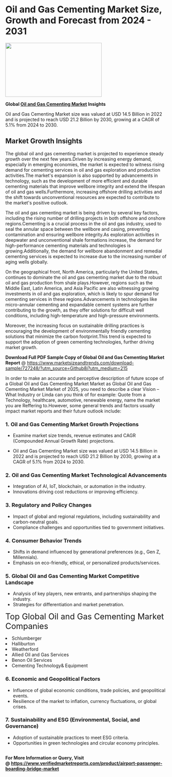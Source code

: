 <H1>Oil and Gas Cementing Market Size, Growth and Forecast from 2024 - 2031</H1><img class="aligncenter size-medium wp-image-584254" src="https://thirdeyenews.in/wp-content/uploads/2024/09/Global-Market-Research-300x168.jpeg" alt="" width="300" height="168" /><p><strong>Global&nbsp;<a href="https://www.marketsizeandtrends.com/download-sample/727248/?utm_source=Github8j?utm_medium=215">Oil and Gas Cementing Market</a> Insights</strong></p><p>Oil and Gas Cementing Market size was valued at USD 14.5 Billion in 2022 and is projected to reach USD 21.2 Billion by 2030, growing at a CAGR of 5.1% from 2024 to 2030.</p><p><h2>Market Growth Insights</h2> <p>The global oil and gas cementing market is projected to experience steady growth over the next few years.Driven by increasing energy demand, especially in emerging economies, the market is expected to witness rising demand for cementing services in oil and gas exploration and production activities.The market's expansion is also supported by advancements in technology, such as the development of more efficient and durable cementing materials that improve wellbore integrity and extend the lifespan of oil and gas wells.Furthermore, increasing offshore drilling activities and the shift towards unconventional resources are expected to contribute to the market's positive outlook.</p> <p>The oil and gas cementing market is being driven by several key factors, including the rising number of drilling projects in both offshore and onshore regions.Cementing is a crucial process in the oil and gas industry, used to seal the annular space between the wellbore and casing, preventing contamination and ensuring wellbore integrity.As exploration activities in deepwater and unconventional shale formations increase, the demand for high-performance cementing materials and technologies is growing.Additionally, the demand for wellbore abandonment and remedial cementing services is expected to increase due to the increasing number of aging wells globally.</p> <p>On the geographical front, North America, particularly the United States, continues to dominate the oil and gas cementing market due to the robust oil and gas production from shale plays.However, regions such as the Middle East, Latin America, and Asia Pacific are also witnessing growing investments in oil and gas exploration, which is likely to spur demand for cementing services in these regions.Advancements in technologies like micro-annular cementing and expandable cement systems are further contributing to the growth, as they offer solutions for difficult well conditions, including high-temperature and high-pressure environments.</p> <p>Moreover, the increasing focus on sustainable drilling practices is encouraging the development of environmentally friendly cementing solutions that minimize the carbon footprint.This trend is expected to support the adoption of green cementing technologies, further driving market growth.</p> <p><span class=""><strong>Download Full PDF Sample Copy of Global Oil and Gas Cementing Market Report</strong> @ <a href="https://www.marketsizeandtrends.com/download-sample/727248/?utm_source=Github8j?utm_medium=215" target="_blank">https://www.marketsizeandtrends.com/download-sample/727248/?utm_source=Github8j?utm_medium=215</a></span></p><p>In order to make an accurate and perceptive description of future scope of a Global&nbsp;Oil and Gas Cementing Market Market as Global&nbsp;Oil and Gas Cementing Market Market of 2025, you need to describe a clear Vision &ndash; What Industry or Linda can you think of for example: Quote from a Technology, healthcare, automotive, renewable energy, name the market you are Reffering to.However, some general trends and factors usually impact market reports and their future outlook include:</p><h3>1.&nbsp;<strong>Oil and Gas Cementing Market Growth Projections</strong></h3><ul><li>Examine market size trends, revenue estimates and CAGR (Compounded Annual Growth Rate) projections.</li><li><p>Oil and Gas Cementing Market size was valued at USD 14.5 Billion in 2022 and is projected to reach USD 21.2 Billion by 2030, growing at a CAGR of 5.1% from 2024 to 2030.</p></li></ul><h3>2.&nbsp;<strong>Oil and Gas Cementing Market Technological Advancements</strong></h3><ul><li>Integration of AI, IoT, blockchain, or automation in the industry.</li><li>Innovations driving cost reductions or improving efficiency.</li></ul><h3>3.&nbsp;<strong>Regulatory and Policy Changes</strong></h3><ul><li>Impact of global and regional regulations, including sustainability and carbon-neutral goals.</li><li>Compliance challenges and opportunities tied to government initiatives.</li></ul><h3>4.&nbsp;<strong>Consumer Behavior Trends</strong></h3><ul><li>Shifts in demand influenced by generational preferences (e.g., Gen Z, Millennials).</li><li>Emphasis on eco-friendly, ethical, or personalized products/services.</li></ul><h3>5.&nbsp;<strong>Global Oil and Gas Cementing Market Competitive Landscape</strong></h3><ul><li>Analysis of key players, new entrants, and partnerships shaping the industry.</li><li>Strategies for differentiation and market penetration.</li></ul><p data-pm-slice="1 1 []"><span style="color: inherit; font-family: inherit; font-size: 25px;">Top Global Oil and Gas Cementing Market Companies</span></p><div class="" data-test-id=""><p><li>Schlumberger</li><li> Halliburton</li><li> Weatherford</li><li> Allied Oil and Gas Services</li><li> Benon Oil Services</li><li> Cementing Technology& Equipment</li></p></div><h3>6.&nbsp;<strong>Economic and Geopolitical Factors</strong></h3><ul><li>Influence of global economic conditions, trade policies, and geopolitical events.</li><li>Resilience of the market to inflation, currency fluctuations, or global crises.</li></ul><h3>7.&nbsp;<strong>Sustainability and ESG (Environmental, Social, and Governance)</strong></h3><ul><li>Adoption of sustainable practices to meet ESG criteria.</li><li>Opportunities in green technologies and circular economy principles.</li></ul><h2><strong style="font-size: 14px;">For More Information or Query, Visit @&nbsp;</strong><a style="background-color: #ffffff; font-size: 14px;" href="https://www.marketsizeandtrends.com/report/oil-and-gas-cementing-market/" target="_blank">https://www.verifiedmarketreports.com/product/airport-passenger-boarding-bridge-market</a></h2>